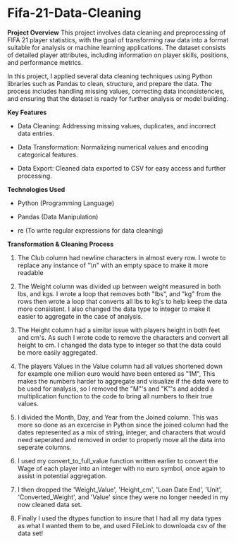 # Fifa-21-Data-Cleaning
**Project Overview**
This project involves data cleaning and preprocessing of FIFA 21 player statistics, with the goal of transforming raw data into a format suitable for analysis or machine learning applications. The dataset consists of detailed player attributes, including information on player skills, positions, and performance metrics.

In this project, I applied several data cleaning techniques using Python libraries such as Pandas to clean, structure, and prepare the data. The process includes handling missing values, correcting data inconsistencies, and ensuring that the dataset is ready for further analysis or model building.

**Key Features**
- Data Cleaning: Addressing missing values, duplicates, and incorrect data entries.

- Data Transformation: Normalizing numerical values and encoding categorical features.

- Data Export: Cleaned data exported to CSV for easy access and further processing.

**Technologies Used**
- Python (Programming Language)

- Pandas (Data Manipulation)

- re (To write regular expressions for data cleaning)

**Transformation & Cleaning Process**
1. The Club column had newline characters in almost every row. I wrote to replace any instance of "\n" with an empty space to make it more readable

2. The Weight column was divided up between weight measured in both lbs, and kgs. I wrote a loop that removes both "lbs", and "kg" from the rows then wrote a loop that converts all lbs to kg's to help keep the data more consistent. I also changed the data type to integer to make it easier to aggregate in the case of analysis.

3. The Height column had a similar issue with players height in both feet and cm's. As such I wrote code to remove the characters and convert all height to cm. I changed the data type to integer so that the data could be more easily aggregated.

4. The players Values in the Value column had all values shortened down for example one million euro would have been entered as "1M", This makes the numbers harder to aggregate and visualize if the data were to be used for analysis, so I removed the "M"'s and "K"'s and added a multiplication function to the code to bring all numbers to their true values.

5. I divided the Month, Day, and Year from the Joined column. This was more so done as an excercise in Python since the joined column had the dates represented as a mix of string, integer, and characters that would need seperated and removed in order to properly move all the data into seperate columns.

6. I used my convert_to_full_value function written earlier to convert the Wage of each player into an integer with no euro symbol, once again to assist in potential aggregation.

7. I then dropped the 'Weight_Value', 'Height_cm', 'Loan Date End', 'Unit', 'Converted_Weight', and 'Value' since they were no longer needed in my now cleaned data set.

8. Finally I used the dtypes function to insure that I had all my data types as what I wanted them to be, and used FileLink to downloada csv of the data set!

